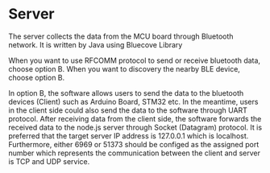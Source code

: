 # Server
The server collects the data from the MCU board through Bluetooth network. It is written by Java using Bluecove Library

When you want to use RFCOMM protocol to send or receive bluetooth data, choose option B.
When you want to discovery the nearby BLE device, choose option B.

In option B, the software allows users to send the data to the bluetooth devices (Client) such as Arduino Board, STM32 etc. 
In the meantime, users in the client side could also send the data to the software through UART protocol. After receiving data from the client side, the software forwards the received data to the node.js server through Socket (Datagram) protocol. It is preferred that the target server IP address is 127.0.0.1 which is localhost. Furthermore, either 6969 or 51373 should be configed as the assigned port number which represents the communication between the client and server is TCP and UDP service. 
